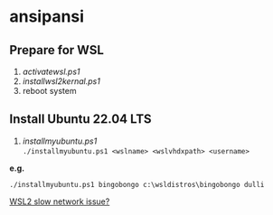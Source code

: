 # ansipansi

## Prepare for WSL
1. *activatewsl.ps1*
2. *installwsl2kernal.ps1*
3. reboot system

## Install Ubuntu 22.04 LTS
1. *installmyubuntu.ps1*  
```./installmyubuntu.ps1 <wslname> <wslvhdxpath> <username>```  

**e.g.** 
```
./installmyubuntu.ps1 bingobongo c:\wsldistros\bingobongo dulli
```

[WSL2 slow network issue?](https://blog.tuxclouds.org/posts/wsl2-slow/)
